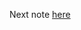 Next note [here](https://github.com/fernandakflima/quality-assurance-studies/blob/main/api-tests/manual-and-automated-testing-with-postman.md)